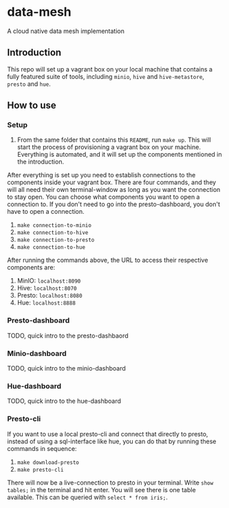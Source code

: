 # data-mesh
A cloud native data mesh implementation 

## Introduction
This repo will set up a vagrant box on your local machine that contains a fully featured suite of tools, including `minio`, `hive` and `hive-metastore`, `presto` and `hue`. 

## How to use
### Setup
1. From the same folder that contains this `README`, run `make up`. 
This will start the process of provisioning a vagrant box on your machine. Everything is automated, and it will set up the components mentioned in the introduction.

After everything is set up you need to establish connections to the components inside your vagrant box. There are four commands, and they will all need their own terminal-window as long as you want the connection to stay open. You can choose what components you want to open a connection to. If you don't need to go into the presto-dashboard, you don't have to open a connection.
1. `make connection-to-minio`
2. `make connection-to-hive`
3. `make connection-to-presto`
4. `make connection-to-hue`

After running the commands above, the URL to access their respective components are:
1. MinIO: `localhost:8090`
2. Hive: `localhost:8070`
3. Presto: `localhost:8080`
4. Hue: `localhost:8888`


### Presto-dashboard
TODO, quick intro to the presto-dashbaord


### Minio-dashboard
TODO, quick intro to the minio-dashboard


### Hue-dashboard
TODO, quick intro to the hue-dashboard


### Presto-cli
If you want to use a local presto-cli and connect that directly to presto, instead of using a sql-interface like hue, you can do that by running these commands in sequence:
1. `make download-presto`
2. `make presto-cli`

There will now be a live-connection to presto in your terminal. Write `show tables;` in the terminal and hit enter. You will see there is one table available. This can be queried with `select * from iris;`.
